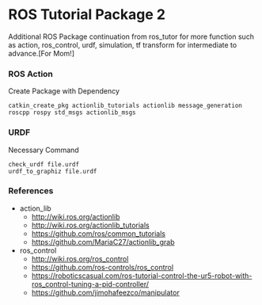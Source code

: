 # ROS Tutorial Package 2
Additional ROS Package continuation from ros_tutor for more function such as action, ros_control, urdf, simulation, tf transform for intermediate to advance.[For Mom!]

### ROS Action
Create Package with Dependency
```
catkin_create_pkg actionlib_tutorials actionlib message_generation roscpp rospy std_msgs actionlib_msgs
```

### URDF
Necessary Command
```
check_urdf file.urdf
urdf_to_graphiz file.urdf
```

### References
- action_lib
  - http://wiki.ros.org/actionlib
  - http://wiki.ros.org/actionlib_tutorials
  - https://github.com/ros/common_tutorials
  - https://github.com/MariaC27/actionlib_grab
- ros_control
  - http://wiki.ros.org/ros_control
  - https://github.com/ros-controls/ros_control
  - https://roboticscasual.com/ros-tutorial-control-the-ur5-robot-with-ros_control-tuning-a-pid-controller/
  - https://github.com/jimohafeezco/manipulator
